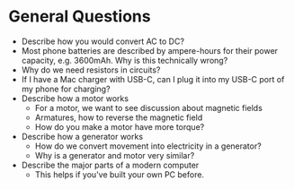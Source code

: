 # General Questions

* Describe how you would convert AC to DC?
* Most phone batteries are described by ampere-hours for their power capacity, e.g. 3600mAh. Why is this technically wrong?
* Why do we need resistors in circuits?
* If I have a Mac charger with USB-C, can I plug it into my USB-C port of my phone for charging?
* Describe how a motor works
  * For a motor, we want to see discussion about magnetic fields
  * Armatures, how to reverse the magnetic field
  * How do you make a motor have more torque?
* Describe how a generator works
  * How do we convert movement into electricity in a generator?
  * Why is a generator and motor very similar?
* Describe the major parts of a modern computer
  * This helps if you've built your own PC before.